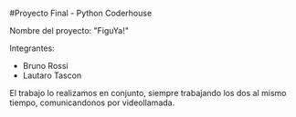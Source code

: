 #Proyecto Final - Python Coderhouse

Nombre del proyecto: "FiguYa!"

Integrantes: 
- Bruno Rossi
- Lautaro Tascon 

El trabajo lo realizamos en conjunto, siempre trabajando los dos al mismo tiempo, comunicandonos por videollamada.
